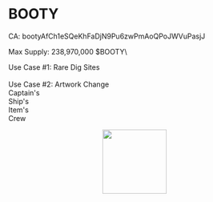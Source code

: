 # BOOTY

CA: bootyAfCh1eSQeKhFaDjN9Pu6zwPmAoQPoJWVuPasjJ

Max Supply: 238,970,000 $BOOTY\


Use Case #1: Rare Dig Sites\
\
Use Case #2: Artwork Change\
Captain's\
Ship's\
Item's\
Crew

<div align="center"><img src="../docs/tokenomics/img/rum.png" alt="" width="128"></div>

